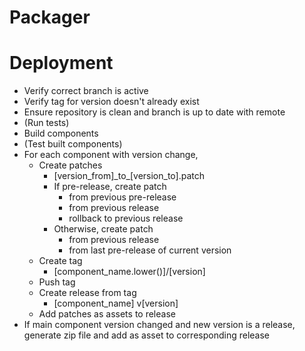 # Packager

# Deployment
- Verify correct branch is active
- Verify tag for version doesn't already exist
- Ensure repository is clean and branch is up to date with remote
- (Run tests)
- Build components
- (Test built components)
- For each component with version change,
  - Create patches
    - \[version_from]\_to_\[version_to].patch
    - If pre-release, create patch
      - from previous pre-release
      - from previous release
      - rollback to previous release
    - Otherwise, create patch
      - from previous release
      - from last pre-release of current version
  - Create tag
    - \[component_name.lower()]/\[version]
  - Push tag
  - Create release from tag
    - \[component_name] v\[version]
  - Add patches as assets to release
- If main component version changed and new version is a release, generate zip file and add as asset to corresponding release
